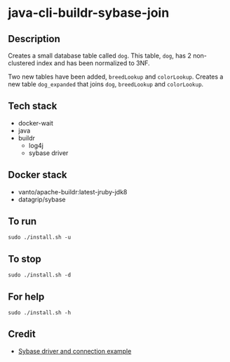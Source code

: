 # java-cli-buildr-sybase-join

## Description
Creates a small database table
called `dog`. This table, `dog`, has 2 non-clustered
index and has been normalized to 3NF.

Two new tables have been added, `breedLookup` and `colorLookup`.
Creates a new table `dog_expanded` that joins
`dog`, `breedLookup` and `colorLookup`.

## Tech stack
- docker-wait
- java
- buildr
  - log4j
  - sybase driver

## Docker stack
- vanto/apache-buildr:latest-jruby-jdk8
- datagrip/sybase

## To run
`sudo ./install.sh -u`

## To stop
`sudo ./install.sh -d`

## For help
`sudo ./install.sh -h`

## Credit
- [Sybase driver and connection example](https://razorsql.com/docs/help_sybase.html)
